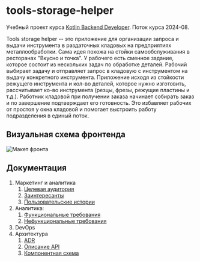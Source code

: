 # tools-storage-helper

Учебный проект курса
[Kotlin Backend Developer](https://otus.ru/lessons/kotlin/).
Поток курса 2024-08.

Tools storage helper -- это приложение для организации запроса и выдачи инструмента в раздаточных кладовых на
предприятиях металлообработки. Сама идея похожа на стойки самообслуживания в ресторанах "Вкусно и точка".
У рабочего есть сменное задание, которое состоит из нескольких задач по обработке деталей. Рабочий выбирает задачу и
отправляет запрос в кладовую с инструментом на выдачу конкретного инструмента. Приложение исходя из стойкости режущего 
инструмента и кол-во деталей, которое нужно изготовить, рассчитывает ко-во инструмента
(резцы, фрезы, режущие пластины и т.д.). Работник кладовой при получении заказа начинает собирать заказ и по завершение 
подтверждает его готовность. Это избавляет рабочих от простоя у окна кладовой и помогает выстроить
работу подразделения в единый поток.

## Визуальная схема фронтенда

![Макет фронта](imgs/design-layout.png)

## Документация

1. Маркетинг и аналитика
    1. [Целевая аудитория](./docs/01-biz/01-target-audience.md)
    2. [Заинтересанты](./docs/01-biz/02-stakeholders.md)
    3. [Пользовательские истории](./docs/01-biz/03-bizreq.md)
2. Аналитика:
    1. [Функциональные требования](./docs/02-analysis/01-functional-requiremens.md)
    2. [Нефункциональные требования](./docs/02-analysis/02-nonfunctional-requirements.md)
3. DevOps
4. Архитектура
   1. [ADR](./docs/04-architecture/01-adrs.md)
   2. [Описание API](./docs/04-architecture/02-api.md)
   3. [Компонентная схема](./docs/04-architecture/03-arch.md)


